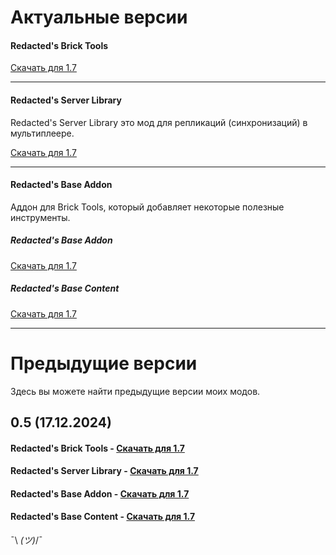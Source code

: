 # Актуальные версии



#### Redacted's Brick Tools <Badge type="tip" text="0.6" />
    
[Скачать для 1.7](https://drive.google.com/file/d/1xszO72cgQWV9MJXCWkn0TjlonreWkDwm/view?usp=drive_link)

---

#### Redacted's Server Library <Badge type="tip" text="0.6" />

Redacted's Server Library это мод для репликаций (синхронизаций) в мультиплеере.

[Скачать для 1.7](https://drive.google.com/file/d/1CoLy3_bbvci6k--5Aol-_zH64cLFtoch/view?usp=drive_link)

---

#### Redacted's Base Addon

Аддон для Brick Tools, который добавляет некоторые полезные инструменты. 

##### Redacted's Base Addon <Badge type="tip" text="0.6" /> <Badge type="warning" text="Boosty" />

[Скачать для 1.7](https://boosty.to/redactedxd/posts/3f06dd84-a545-49cf-810f-147ee43e6b3d?share=post_link)
    
##### Redacted's Base Content <Badge type="tip" text="0.6" />

[Скачать для 1.7](https://drive.google.com/file/d/1wAPNUxgaOHTjeoMPWnEeAzDCzHX-ryoU/view?usp=drive_link)

---

# Предыдущие версии
Здесь вы можете найти предыдущие версии моих модов.
## 0.5 (17.12.2024)

#### <Badge type="tip" text="0.5" /> Redacted's Brick Tools - [Скачать для 1.7](https://drive.google.com/drive/folders/1HLJjjHcR0TXtVSp2kKBBy8FEZOWlQcta?usp=drive_link)

#### <Badge type="tip" text="0.5" /> Redacted's Server Library - [Скачать для 1.7](https://drive.google.com/drive/folders/1vbSkHUDhdVrLQUuI6ctIlLREMArWztEH?usp=drive_link)

#### <Badge type="tip" text="0.5.0.1" /> <Badge type="warning" text="Boosty" /> Redacted's Base Addon - [Скачать для 1.7](https://boosty.to/redactedxd/posts/aacf6616-e907-438a-9d22-00a39c58dfb1?share=post_link)
    
#### <Badge type="tip" text="0.5.0.1" /> Redacted's Base Content - [Скачать для 1.7](https://drive.google.com/drive/folders/1O-VAzUfuGKfxHT1uXPrQ7BunBZEIsSOO?usp=drive_link)

¯\ _(ツ)_/¯